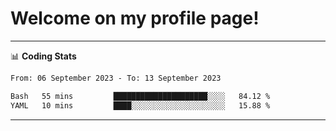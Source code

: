 # Welcome on my profile page!
<!-- print(("dralla"[::-1]+"s").capitalize()) -->

<!-- ---
👨🏻‍💻 **Busy With**
* Learning new Skills.
* Building small Projects.
* Being helpful. -->

---
📊 **Coding Stats**
<!--START_SECTION:waka-->

```txt
From: 06 September 2023 - To: 13 September 2023

Bash   55 mins         █████████████████████░░░░   84.12 %
YAML   10 mins         ████░░░░░░░░░░░░░░░░░░░░░   15.88 %
```

<!--END_SECTION:waka-->
---
